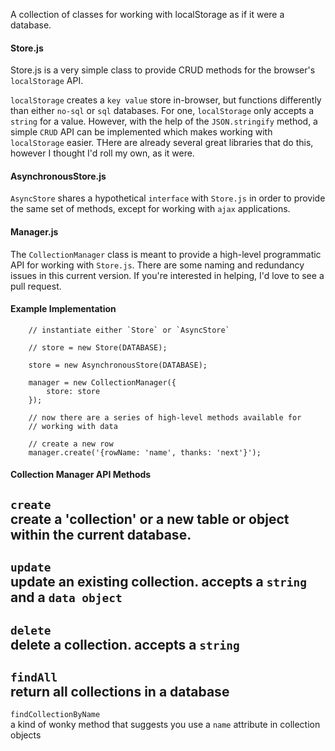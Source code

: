 A collection of classes for working with localStorage as if it were a database.  

#### Store.js

Store.js is a very simple class to provide CRUD methods for the browser's `localStorage` API.  

`localStorage` creates a `key value` store in-browser, but functions differently than either `no-sql` or `sql` databases.  For one, `localStorage` only accepts a `string` for a value.  However, with the help of the `JSON.stringify` method,  a simple `CRUD` API can be implemented which makes working with `localStorage` easier.  THere are already several great libraries that do this, however I thought I'd roll my own, as it were.

#### AsynchronousStore.js
`AsyncStore` shares a hypothetical `interface` with `Store.js` in order to provide the same set of methods, except for working with `ajax` applications.  

#### Manager.js
The `CollectionManager` class is meant to provide a high-level programmatic API for working with `Store.js`.  There are some naming and redundancy issues in this current version.  If you're interested in helping, I'd love to see a pull request. 

#### Example Implementation

```
    // instantiate either `Store` or `AsyncStore`

    // store = new Store(DATABASE);

    store = new AsynchronousStore(DATABASE);

    manager = new CollectionManager({
        store: store
    });

    // now there are a series of high-level methods available for 
    // working with data

    // create a new row
    manager.create('{rowName: 'name', thanks: 'next'}');

```

#### Collection Manager API Methods

`create`  
create a 'collection' or a new table or object within the current database.
---
`update`  
update an existing collection. accepts a `string` and a `data object`
---
`delete`  
delete a collection. accepts a `string`
---
`findAll`  
return all collections in a database
---
`findCollectionByName`  
a kind of wonky method that suggests you use a `name` attribute in collection objects

